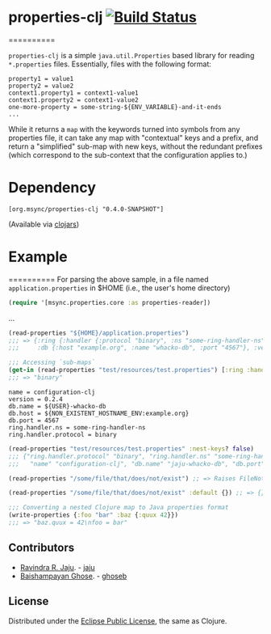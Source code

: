 # properties-clj [![Build Status](https://secure.travis-ci.org/jaju/properties-clj.png)](http://travis-ci.org/jaju/properties-clj)
==========

`properties-clj` is a simple `java.util.Properties` based library for reading `*.properties` files. Essentially, files with the following format:

    property1 = value1
    property2 = value2
    context1.property1 = context1-value1
    context1.property2 = context1-value2
    one-more-property = some-string-${ENV_VARIABLE}-and-it-ends
    ...

While it returns a `map` with the keywords turned into symbols from any properties file, it can take any map with "contextual" keys and a prefix, and return a "simplified" sub-map with new keys, without the redundant prefixes (which correspond to the sub-context that the configuration applies to.)

# Dependency
    [org.msync/properties-clj "0.4.0-SNAPSHOT"]
(Available via [clojars](https://clojars.org/search?q=properties-clj))

# Example
==========
For parsing the above sample, in a file named `application.properties` in $HOME (i.e., the user's home directory)

```clj
(require '[msync.properties.core :as properties-reader])
```
...
```clj
(read-properties "${HOME}/application.properties")
;;; => {:ring {:handler {:protocol "binary", :ns "some-ring-handler-ns"}}, :name "configuration-clj",
;;;     :db {:host "example.org", :name "whacko-db", :port "4567"}, :version "0.2.4"}

;;; Accessing `sub-maps`
(get-in (read-properties "test/resources/test.properties") [:ring :handler :protocol])
;;; => "binary"
```

```properties
name = configuration-clj
version = 0.2.4
db.name = ${USER}-whacko-db
db.host = ${NON_EXISTENT_HOSTNAME_ENV:example.org}
db.port = 4567
ring.handler.ns = some-ring-handler-ns
ring.handler.protocol = binary
```

```clj
(read-properties "test/resources/test.properties" :nest-keys? false)
;;; {"ring.handler.protocol" "binary", "ring.handler.ns" "some-ring-handler-ns", "db.host" "example.org",
;;;   "name" "configuration-clj", "db.name" "jaju-whacko-db", "db.port" "4567", "version" "0.2.4"}

(read-properties "/some/file/that/does/not/exist") ;; => Raises FileNotFoundException

(read-properties "/some/file/that/does/not/exist" :default {}) ;; => {}

;;; Converting a nested Clojure map to Java properties format
(write-properties {:foo "bar" :baz {:quux 42}})
;;; => "baz.quux = 42\nfoo = bar"
```

## Contributors
* [Ravindra R. Jaju](https://msync.org/). - [jaju](https://github.com/jaju)
* [Baishampayan Ghose](http://freegeek.in). - [ghoseb](https://github.com/ghoseb)

## License
Distributed under the [Eclipse Public License](http://www.eclipse.org/legal/epl-v10.html), the same as Clojure.
